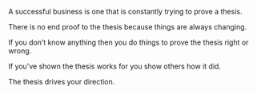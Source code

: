 A successful business is one that is constantly trying to prove a thesis. 

There is no end proof to the thesis because things are always changing. 

If you don’t know anything then you do things to prove the thesis right or wrong. 

If you’ve shown the thesis works for you show others how it did. 

The thesis drives your direction.